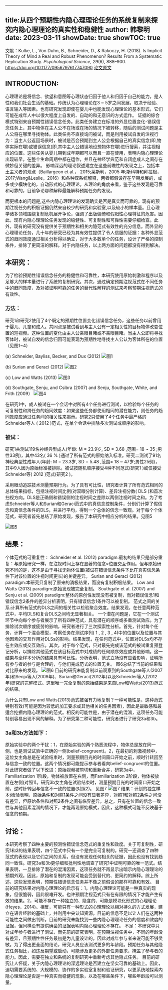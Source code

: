 

---
title:从四个预期性内隐心理理论任务的系统复制来探究内隐心理理论的真实性和稳健性
author: 韩黎明
date: 2023-03-11
showDate: true
showTOC: true
---
文献：Kulke, L., Von Duhn, B., Schneider, D., & Rakoczy, H. (2018). Is Implicit Theory of Mind a Real and Robust Phenomenon? Results From a Systematic Replication Study. _Psychological Science_, _29_(6), 888–900. https://doi.org/10.1177/0956797617747090
[论文原文](../Source_Files/2023-03-11-HLM.pdf)


## INTRODUCTION:
心理理论是将信念、欲望和意图等心理状态归因于他人和归因于自己的能力，是人性和我们社会生活的基础。传统认为心理理论在3 ~ 5岁之间发展，取决于经验、语言输入等因素。也有研究发现即使在婴儿中也能发现心理理论的基本形式，它们可能在成年人中以很大程度上自发的、自动的和无意识的方式运作。
证据的综合模式特别来自预期性错误信念任务。此类任务建立在标准的外显位置变化-错误信念任务上，其中物体在主人公不在场或在场的情况下被转移，随后的测试问题是主人公将在哪里寻找物体。此类任务不直接询问被试，而是利用被试自发的注视行为：当主人公返回场景时，被试是否会预期到主人公会根据自己的真实信念(即,物体实际在哪)或错误信念(即,其中主人公错误地设想物体在哪)进行搜索，并注视相应的位置。这些任务从婴儿期到成年期都可以而且一直在使用，表明内隐心理理论出现较早，在整个生命周期中都在运作，并且在神经学典范和自闭症成人之间存在微妙但关键的差异。
影响深远的理论叙述建立在这些前瞻性的发现之上，包括本土主义者的观点（Baillargeon et al.， 2015;莱斯利，2005 年;斯科特和拜拉根，2017;Wang&Leslie，2016）和各种双系统解释，两者都假设存在早期发展的，或多或少模块化的，自动形式的心理理论。从理论的角度来看，鉴于这些发现是可靠和可靠的，目前争论哪种解释最能解释预期任务的发现。

而更根本的问题是,这些内隐心理理论的发现确实是否是真实而可靠的。现有的预期注视任务的积极证据仍然来自较少的研究和实验室,以及较小的样本量。且心理学诸多领域围绕复制危机展开争论，强调了出版偏倚和假阳性心理特征的危害。因此，现有内隐心理理论任务发现的稳健性、可复制性和可靠性需要仔细检查。此外，现有的研究没有提供关于预期性和相关内隐范式有效性的充分信息。而外显的心理理论任务，几十年的研究已经为其有效性提供了令人信服的证据：各种外显范式的趋同效度通过相关分析得以确立，对于大多数单个的任务，设计了严格的控制条件，排除了更简洁的解释。对于内隐任务，以上两方面的问题都没有得到解决。
## 本研究：
为了检验预期性错误信念任务的稳健性和可靠性，本研究使用原始刺激和程序以及足够大的样本量进行了系统的复制研究。其次，通过确定预期注视范式在不同任务中的趋同效度，及对被证明可靠的任务的替代性解释的测试来考察预期注视范式的有效性。

### 方法：
研究1和研究2使用了4个既定的预期性位置变化错误信念任务，这些任务以前曾用于婴儿、儿童和成人。共同点是被试看到与主人公有一定相关性的目标物体改变位置的短视频。这种位置的变化由主人公亲眼目睹或不亲眼目睹。当主人公即将寻找客体时，被试自发的信念归因可能表现为预期性地寻找主人公认为客体所在的位置（见图1~4）

(a) Schneider, Bayliss, Becker, and Dux (2012)
![图1](../Supporting_Information/2023-03-11-HLM-Fig1.png)

(b) Surian and Geraci (2012)
![图2](../Supporting_Information/2023-03-11-HLM-Fig2.png)

(c) Low and Watts (2013)
![图3](../Supporting_Information/2023-03-11-HLM-Fig3.png)

(d) Southgate, Senju, and Csibra (2007) and Senju, Southgate, White, and Frith (2009）
![图4](../Supporting_Information/2023-03-11-HLM-Fig4.png)

在研究1中，成人被试在一个会话中对所有4个任务进行测试，以检验每个任务的可复制性和跨任务的趋同效度：如果这些任务都使用相同的潜在能力，则任务的趋同效度应通过任务间的相关性来揭示。研究2只使用了4个任务中最严格的Schneider等人 ( 2012 )范式，在单个会话中排除多次测试或顺序的影响。
### 被试：
研究1共测试119名神经典型成人(年龄: M = 23.9岁, SD = 3.68 ,范围= 18 ~ 35 ;男性33例)，其中43名( 36 % )通过了所有范式的原始纳入标准。研究二测试了91名神经典型性成年人(年龄: M = 23.3岁, SD = 5.48 ,范围= 18 ~ 47岁;男性25例)，其中9人因为原始标准被排除。被试按随机顺序接受4种不同范式(研究1 )或仅接受Schneider等( 2012 )范式(研究2 )。

采用眼动追踪技术测量预期行为。为了具有可比性，研究者计算了所有范式相同的总体结果指标，包括注视时间比例(对双眼分别计算)、差异注视分数( DLS )和首次扫视方向。DLS是正确侧和错误侧的注视时间之差除以两侧注视时间之和。为了考虑Schneider等人和Surian和Geraci范式中的真信念控制条件，分别们计算了假信念和真信念条件的DLS，并进行平均，得到一个总体的信念一致观。对于每个个体范式，研究者首先总结了原始发现，报告了本研究中相应分析的结果。见图5

![图5](../Supporting_Information/2023-03-11-HLM-Fig5.png)
## 结果：
个体范式的可重复性：
Schneider et al. (2012) paradigm:最初的结果只是部分重复：与原始研究一样，在注视时间上存在显著的信念×位置交互作用。但与原始研究不同的是，这不是由于寻找无物体位置(被试在错误信念条件下比在真实信念条件下对该位置的注视时间更长)的关键差异。
Surian and Geraci (2012) paradigm:本研究只复制了原来的消极结果，而没有复制积极结果。
Low and Watts (2013) paradigm:原始发现被完全复制。
Southgate et al. (2007) and Senju et al. (2009) paradigm:整体的原创性发现没有被复制，而对错误信念1和错误信念2条件的差异分析表明，只有错误信念1条件可以被复制。
范式之间的关系:计算所有范式的DLS之间的相关性以检验聚合效度。结果发现，在任意两种范式中，平均DLS和复合DLS之间均无显著相关。
一个潜在问题是，它在一个测试环节中向每个参与者展示了所有四种范式，具有潜在的顺序或多重测试效应。为了排除试次顺序或疲劳的影响，研究者进行了三次探索性分析。首先，针对每个任务，计算一个混合模型，考察任务在测试序列( 1 , 2 , 3 , 4)中的位置以及位置与其他因素的交互作用对DLSs的影响。结果发现，在任何范式中，位置对DLSs均不存在主效应或交互效应。其次，对于每个范式，只对最先完成该范式的被试重复预登记分析，以排除其他范式在该目标范式中对成绩的任何顺序效应或其他影响。这一结果与全样本分析的结果具有可比性。分析表明，范式立场没有显着影响，证明所有参与者的参与是合理的，与他们完成范式的位置无关。
图6总结了当前的结果和对比原来的发现。
![图6](../Supporting_Information/2023-03-11-HLM-Fig6.png)
目前的研究未能复制以前观察到的Southgate等人(2007年)和Senju等人(2009年)、Surian和Geraci(2012年)以及Schneider等人(2012年)研究的完整模式。这里唯一完全复制的原始结果是来自Low和Watts(2013)范式的结果。

为什么只有Low and Watts(2013)范式被强有力地复制？一种可能性是，这种范式特别有效(可能是因为较低的加工要求或其他相关的任务因素)，因此是最敏感和最适合挖掘内隐心理理论的范式。相反的可能性是，由于潜在的混淆，这项任务可能特别容易出现不同的解释。为了研究第二种可能性，研究者进行了研究3a和3b。
### 3a和3b方法如下：
原始实验中的两个干扰：1，在原始实验的两个熟悉流程中，物体总是放在同一侧，也是测试试验中正确的一侧(belief-congruent)。2，在最初的刺激视频中，这位女主角总是在试验结束时，测量预期目光的时间窗口开始之前，顺时针转回至与信念一致的位置。这两个情况都可能提示参与者看向belief-congruent的位置。
对此研究者做了以下改进：原始视频被剪切和重新合并，研究3a中，Familiarization 1阶段，物体被放置在右侧，而Familiarization 2阶段，物体被放置在左侧(对照1)。研究3b女主角在试验结束时，测量预期目光的时间窗口开始之前，逆时针转回与信念不一致的位置(对照2)。
见图7
![图7](../Supporting_Information/2023-03-11-HLM-Fig7.png)
结果：计划的独立样本t检验表明，原始条件和对照1条件之间没有显著差异，对照1和对照2条件之间没有差异，但原始条件和对照2条件之间有临界差异。总之，只有在位置的信念一致性与其他因素混淆的情况下，才能再现原始模式，因此，这种模式可能不反映基于信念的预期。
## 讨论：
本研究考察了四种主要的预测性错误信念范式的重复性和效度。关于可复制性，研究1和2的结果表明，四个范式中只有一个是完全可复制的。研究一还调查了四种范式的表现以及它们之间的关系，但没有发现任何相关的证据，因此也没有找到趋同一致性。研究3a和3b更仔细和批判性地调查了研究1中证明可靠的唯一范式。结果表明，一旦排除了潜在的混淆因素，这项任务就不再显示出暗示内隐心理理论的预期外观。因此，原始和复制的发现可能会受到替代的、更简约的解释。综上所述，这些发现表明，预期性错误信念任务并不像之前假设的那样可靠和有效。
目前的研究结果对内隐心理理论的启示有：1，内隐心理理论可能是一种真实的现象，但很脆弱，因此很难开发。也许预期注视范式只有在有限的情况下才能产生有效的结果。2，可能不存在一种独立的、隐含的、可能是模块化形式的心理理论(Heyes，2014)。相反，可能只有一种形式的心理理论以相对持久的方式发展，建立在语言经验的基础上，并利用中央认知资源。目前的信息不足以让人们在这两种可能性之间做出判断。目前的研究未能找到一些内隐心理理论任务的信度和效度的证据，但同样没有提供确凿的证据表明内隐心理理论不存在。
不足：本研究中只对成年参与者进行了测试，而先前的研究表明，在预期注视任务中，不同的年龄没有差异，且预期性性任务最初是为儿童设计的，因此对成年参与者来说可能不够灵敏。为了得出更全面的结论，研究人员应该测试更多的年龄段。预期任务与其他隐式任务相比，如违反期望或启动，可能涉及更多的外部任务要求，掩盖了参与者的能力。因此，需要在独立和系统的复制研究中重新考虑其他隐式任务。
目前的研究让人怀疑，关于内隐心理理论的深远理论是否建立在坚实可靠的基础上。因此，迫切需要系统的、大规模的、协作的多实验室复制和验证研究，以更系统地探索内隐心理理论是否是一种真实而稳健的现象，以及在哪些条件下，哪些年龄段可以测量。
